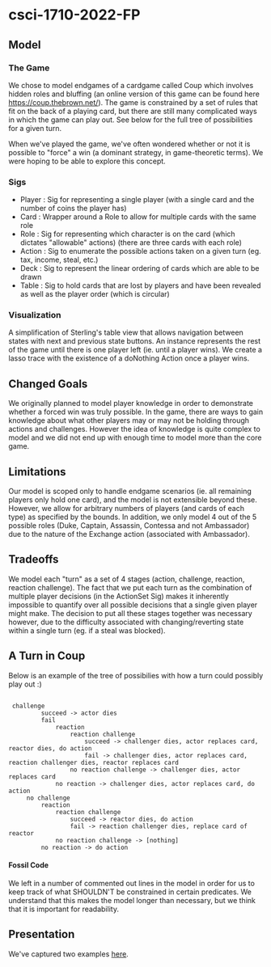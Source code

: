 # csci-1710-2022-FP

## Model

### The Game
We chose to model endgames of a cardgame called Coup which involves hidden roles and bluffing (an online version of this game can be found here https://coup.thebrown.net/). The game is constrained by a set of rules that fit on the back of a playing card, but there are still many complicated ways in which the game can play out. See below for the full tree of possibilities for a given turn.

When we've played the game, we've often wondered whether or not it is possible to "force" a win (a dominant strategy, in game-theoretic terms). We were hoping to be able to explore this concept.

### Sigs
- Player : Sig for representing a single player (with a single card and the number of coins the player has)
- Card : Wrapper around a Role to allow for multiple cards with the same role 
- Role : Sig for representing which character is on the card (which dictates "allowable" actions) (there are three cards with each role)
- Action : Sig to enumerate the possible actions taken on a given turn (eg. tax, income, steal, etc.)
- Deck : Sig to represent the linear ordering of cards which are able to be drawn 
- Table : Sig to hold cards that are lost by players and have been revealed as well as the player order (which is circular)

### Visualization
A simplification of Sterling's table view that allows navigation between states with next and previous state buttons.
An instance represents the rest of the game until there is one player left (ie. until a player wins). We create a lasso trace with the existence of a doNothing Action once a player wins. 

## Changed Goals
We originally planned to model player knowledge in order to demonstrate whether a forced win was truly possible. In the game, there are ways to gain knowledge about what other players may or may not be holding through actions and challenges. However the idea of knowledge is quite complex to model and we did not end up with enough time to model more than the core game. 

## Limitations
Our model is scoped only to handle endgame scenarios (ie. all remaining players only hold one card), and the model is not extensible beyond these. However, we allow for arbitrary numbers of players (and cards of each type) as specified by the bounds. In addition, we only model 4 out of the 5 possible roles (Duke, Captain, Assassin, Contessa and not Ambassador) due to the nature of the Exchange action (associated with Ambassador). 

## Tradeoffs
We model each "turn" as a set of 4 stages (action, challenge, reaction, reaction challenge). The fact that we put each turn as the combination of multiple player decisions (in the ActionSet Sig) makes it inherently impossible to quantify over all possible decisions that a single given player might make. The decision to put all these stages together was necessary however, due to the difficulty associated with changing/reverting state within a single turn (eg. if a steal was blocked). 

## A Turn in Coup

Below is an example of the tree of possibilies with how a turn could possibly play out :) 

<pre><code>
 challenge
         succeed -> actor dies
         fail
             reaction
                 reaction challenge
                     succeed -> challenger dies, actor replaces card, reactor dies, do action
                     fail -> challenger dies, actor replaces card, reaction challenger dies, reactor replaces card
                 no reaction challenge -> challenger dies, actor replaces card
             no reaction -> challenger dies, actor replaces card, do action
     no challenge
         reaction
             reaction challenge
                 succeed -> reactor dies, do action
                 fail -> reaction challenger dies, replace card of reactor
             no reaction challenge -> [nothing]
         no reaction -> do action
</code></pre>

#### Fossil Code
We left in a number of commented out lines in the model in order for us to keep track of what SHOULDN'T be constrained in certain predicates. We understand that this makes the model longer than necessary, but we think that it is important for readability. 

## Presentation
We've captured two examples [here](https://docs.google.com/presentation/d/1oxPboT_tyrb4js5wSS09JSQFMIhKBTXbmm1ns0YcmX8/edit?usp=sharing).
